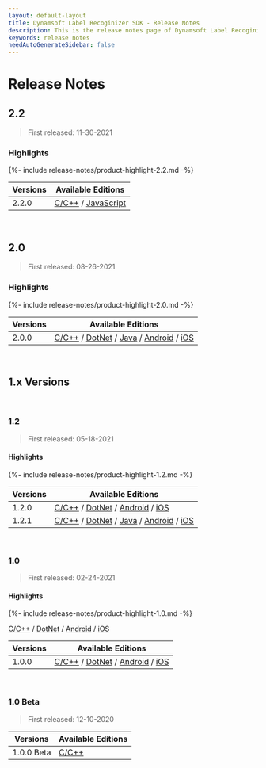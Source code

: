 ```yaml
---
layout: default-layout
title: Dynamsoft Label Recoginizer SDK - Release Notes
description: This is the release notes page of Dynamsoft Label Recoginizer SDK.
keywords: release notes
needAutoGenerateSidebar: false
---
```


# Release Notes

## 2.2
> First released: 11-30-2021

### Highlights

{%- include release-notes/product-highlight-2.2.md -%}

| Versions | Available Editions |
| -------- | ------------------ |
| 2.2.0 | [C/C++](../programming/c-cplusplus/release-notes/c-cpp-2.md#20-11302021) / [JavaScript](../programming/javascript/release-notes/javascript-2.md#220-12072021) |

&nbsp;

## 2.0
> First released: 08-26-2021

### Highlights

{%- include release-notes/product-highlight-2.0.md -%}

| Versions | Available Editions |
| -------- | ------------------ |
| 2.0.0 | [C/C++](../programming/c-cplusplus/release-notes/c-cpp-2.md#20-08262021) / [DotNet](../programming/dotnet/release-notes/dotnet-2.md#20-08262021) / [Java](../programming/java/release-notes/java-2.md#20-08262021) / [Android](../programming/android/release-notes/android-2.md#20-08262021) / [iOS](../programming/objectivec-swift/release-notes/ios-2.md#20-08262021) |

&nbsp;

<div class="fold-panel-prefix"></div>

## 1.x Versions <i class="fa fa-caret-down"></i>

<div class="fold-panel-start"></div>

&nbsp;

### 1.2
> First released: 05-18-2021

#### Highlights

{%- include release-notes/product-highlight-1.2.md -%}

| Versions | Available Editions |
| -------- | ------------------ |
| 1.2.0 | [C/C++](../programming/c-cplusplus/release-notes/c-cpp-1.md#12-05182021) / [DotNet](../programming/dotnet/release-notes/dotnet-1.md#12-05182021) / [Android](../programming/android/release-notes/android-1.md#12-05182021) / [iOS](../programming/objectivec-swift/release-notes/ios-1.md#12-05182021) |
| 1.2.1 | [C/C++](../programming/c-cplusplus/release-notes/c-cpp-1.md#121-06082021) / [DotNet](../programming/dotnet/release-notes/dotnet-1.md#121-06082021) / [Java](../programming/java/release-notes/java-1.md#121-06082021) / [Android](../programming/android/release-notes/android-1.md#121-06082021) / [iOS](../programming/objectivec-swift/release-notes/ios-1.md#121-06082021) |

&nbsp;

### 1.0
> First released: 02-24-2021

#### Highlights

{%- include release-notes/product-highlight-1.0.md -%}

[C/C++](../programming/c-cplusplus/release-notes/c-cpp-1.md#10-02242021) / [DotNet](../programming/dotnet/release-notes/dotnet-1.md#10-02242021) / [Android](../programming/android/release-notes/android-1.md#10-02242021) / [iOS](../programming/objectivec-swift/release-notes/ios-1.md#10-02242021)

| Versions | Available Editions |
| -------- | ------------------ |
| 1.0.0 | [C/C++](../programming/c-cplusplus/release-notes/c-cpp-1.md#10-02242021) / [DotNet](../programming/dotnet/release-notes/dotnet-1.md#10-02242021) / [Android](../programming/android/release-notes/android-1.md#10-02242021) / [iOS](../programming/objectivec-swift/release-notes/ios-1.md#10-02242021) |

&nbsp;

### 1.0 Beta
> First released: 12-10-2020

| Versions | Available Editions |
| -------- | ------------------ |
| 1.0.0 Beta | [C/C++](../programming/c-cplusplus/release-notes/c-cpp-1.md#10-beta-12102020) |

<div class="fold-panel-end"></div>
